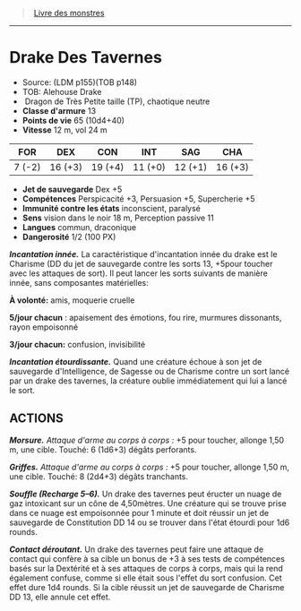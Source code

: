 ﻿> [Livre des monstres](tome_of_beasts.md)

---

# Drake Des Tavernes

- Source: (LDM p155)(TOB p148)
- TOB: Alehouse Drake
-  Dragon de Très Petite taille (TP), chaotique neutre
- **Classe d'armure** 13
- **Points de vie** 65 (10d4+40)
- **Vitesse** 12 m, vol 24 m

|FOR|DEX|CON|INT|SAG|CHA|
|---|---|---|---|---|---|
|7 (-2)|16 (+3)|19 (+4)|11 (+0)|12 (+1)|16 (+3)|

- **Jet de sauvegarde** Dex +5
- **Compétences** Perspicacité +3, Persuasion +5, Supercherie +5
- **Immunité contre les états** inconscient, paralysé
- **Sens** vision dans le noir 18 m, Perception passive 11
- **Langues** commun, draconique
- **Dangerosité** 1/2 (100 PX)

**_Incantation innée._** La caractéristique d'incantation innée du drake est le Charisme (DD du jet de sauvegarde contre les sorts 13, +5pour toucher avec les attaques de sort). Il peut lancer les sorts suivants de manière innée, sans composantes matérielles:

**À volonté:** amis, moquerie cruelle

**5/jour chacun** : apaisement des émotions, fou rire, murmures dissonants, rayon empoisonné

**3/jour chacun:** confusion, invisibilité

**_Incantation étourdissante._** Quand une créature échoue à son jet de sauvegarde d'Intelligence, de Sagesse ou de Charisme contre un sort lancé par un drake des tavernes, la créature oublie immédiatement qui lui a lancé le sort.

## ACTIONS

**_Morsure._** _Attaque d'arme au corps à corps :_ +5 pour toucher, allonge 1,50 m, une cible. Touché: 6 (1d6+3) dégâts perforants.

**_Griffes._** _Attaque d'arme au corps à corps :_ +5 pour toucher, allonge 1,50 m, une cible. Touché: 8 (2d4+3) dégâts tranchants.

**_Souffle (Recharge 5–6)._** Un drake des tavernes peut éructer un nuage de gaz intoxicant sur un cône de 4,50mètres. Une créature qui se trouve prise dans ce nuage est empoisonnée pour 1 minute et doit réussir un jet de sauvegarde de Constitution DD 14 ou se trouver dans l'état étourdi pour 1d6 rounds.

**_Contact déroutant._** Un drake des tavernes peut faire une attaque de contact qui confère à sa cible un bonus de +3 à ses tests de compétences basés sur la Dextérité et à ses attaques de corps à corps, mais qui la rend également confuse, comme si elle était sous l'effet du sort confusion. Cet effet dure 1d4 rounds. Si la cible réussit un jet de sauvegarde de Charisme DD 13, elle annule cet effet.


